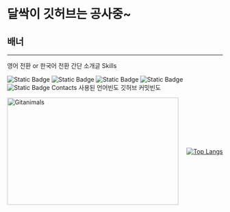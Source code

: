 # 달싹이 깃허브는 공사중~
## 배너
---
영어 전환 or 한국어 전환
간단 소개글
Skills

![Static Badge](https://img.shields.io/badge/C-A8B9CC?style=plastic&logo=C&logoColor=ffffff)
![Static Badge](https://img.shields.io/badge/C%2B%2B-00599C?style=plastic&logo=C%2B%2B&logoColor=ffffff)
![Static Badge](https://img.shields.io/badge/C%23-black?style=plastic)
![Static Badge](https://img.shields.io/badge/Python-3776AB?style=plastic&logo=Python&logoColor=ffffff)<br>
![Static Badge](https://img.shields.io/badge/Unity-black?style=plastic&logo=Unity&logoColor=ffffff)
Contacts
사용된 언어빈도
깃허브 커밋빈도

<div style="display: flex; justify-content: space-between; align-items: center;">
  <div style="flex: 1; text-align: left;">
    <a href="https://github.com/devxb/gitanimals">
      <img src="https://render.gitanimals.org/farms/j1sung" width="400" height="250" alt="Gitanimals" />
    </a>
  </div>
  <div style="flex: 1; text-align: right;">
    <a href="https://github.com/j1sung">
      <img src="https://github-readme-stats.vercel.app/api/top-langs/?username=j1sung&layout=compact" alt="Top Langs" />
    </a>
  </div>
</div>
